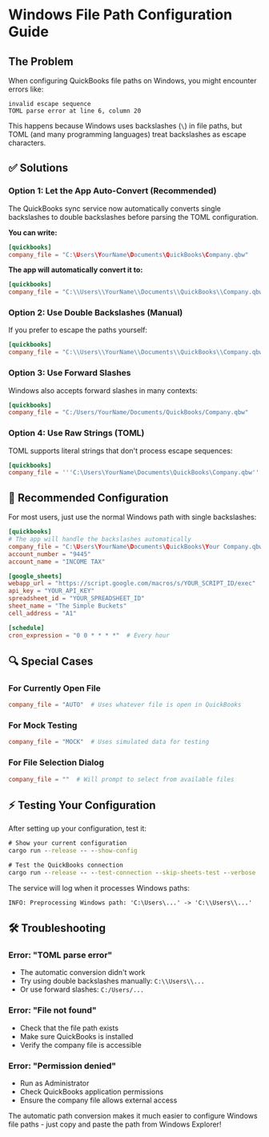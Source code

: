 # Windows File Path Configuration Guide

## The Problem

When configuring QuickBooks file paths on Windows, you might encounter errors like:
```
invalid escape sequence
TOML parse error at line 6, column 20
```

This happens because Windows uses backslashes (`\`) in file paths, but TOML (and many programming languages) treat backslashes as escape characters.

## ✅ Solutions

### **Option 1: Let the App Auto-Convert (Recommended)**

The QuickBooks sync service now automatically converts single backslashes to double backslashes before parsing the TOML configuration.

**You can write:**
```toml
[quickbooks]
company_file = "C:\Users\YourName\Documents\QuickBooks\Company.qbw"
```

**The app will automatically convert it to:**
```toml
[quickbooks] 
company_file = "C:\\Users\\YourName\\Documents\\QuickBooks\\Company.qbw"
```

### **Option 2: Use Double Backslashes (Manual)**

If you prefer to escape the paths yourself:

```toml
[quickbooks]
company_file = "C:\\Users\\YourName\\Documents\\QuickBooks\\Company.qbw"
```

### **Option 3: Use Forward Slashes**

Windows also accepts forward slashes in many contexts:

```toml
[quickbooks]
company_file = "C:/Users/YourName/Documents/QuickBooks/Company.qbw"
```

### **Option 4: Use Raw Strings (TOML)**

TOML supports literal strings that don't process escape sequences:

```toml
[quickbooks]
company_file = '''C:\Users\YourName\Documents\QuickBooks\Company.qbw'''
```

## 🚀 **Recommended Configuration**

For most users, just use the normal Windows path with single backslashes:

```toml
[quickbooks]
# The app will handle the backslashes automatically
company_file = "C:\Users\YourName\Documents\QuickBooks\Your Company.qbw"
account_number = "9445"
account_name = "INCOME TAX"

[google_sheets]
webapp_url = "https://script.google.com/macros/s/YOUR_SCRIPT_ID/exec"
api_key = "YOUR_API_KEY"
spreadsheet_id = "YOUR_SPREADSHEET_ID"
sheet_name = "The Simple Buckets"
cell_address = "A1"

[schedule]
cron_expression = "0 0 * * * *"  # Every hour
```

## 🔍 **Special Cases**

### **For Currently Open File**
```toml
company_file = "AUTO"  # Uses whatever file is open in QuickBooks
```

### **For Mock Testing**
```toml
company_file = "MOCK"  # Uses simulated data for testing
```

### **For File Selection Dialog**
```toml
company_file = ""  # Will prompt to select from available files
```

## ⚡ **Testing Your Configuration**

After setting up your configuration, test it:

```cmd
# Show your current configuration
cargo run --release -- --show-config

# Test the QuickBooks connection
cargo run --release -- --test-connection --skip-sheets-test --verbose
```

The service will log when it processes Windows paths:
```
INFO: Preprocessing Windows path: 'C:\Users\...' -> 'C:\\Users\\...'
```

## 🛠️ **Troubleshooting**

### **Error: "TOML parse error"**
- The automatic conversion didn't work
- Try using double backslashes manually: `C:\\Users\\...`
- Or use forward slashes: `C:/Users/...`

### **Error: "File not found"**
- Check that the file path exists
- Make sure QuickBooks is installed
- Verify the company file is accessible

### **Error: "Permission denied"**
- Run as Administrator
- Check QuickBooks application permissions
- Ensure the company file allows external access

The automatic path conversion makes it much easier to configure Windows file paths - just copy and paste the path from Windows Explorer!

